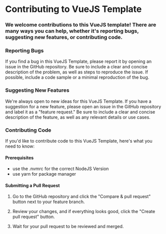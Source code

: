 # Contributing to VueJS Template

### We welcome contributions to this VueJS template! There are many ways you can help, whether it's reporting bugs, suggesting new features, or contributing code.

### Reporting Bugs

If you find a bug in this VueJS Template, please report it by opening an issue in the GitHub repository. Be sure to include a clear and concise description of the problem, as well as steps to reproduce the issue. If possible, include a code sample or a minimal reproduction of the bug.

### Suggesting New Features

We're always open to new ideas for this VueJS Template. If you have a suggestion for a new feature, please open an issue in the GitHub repository and label it as a "feature request." Be sure to include a clear and concise description of the feature, as well as any relevant details or use cases.

### Contributing Code

If you'd like to contribute code to this VueJS Template, here's what you need to know:

#### Prerequisites
- use the .nvmrc for the correct NodeJS Version
- use yarn for package manager

#### Submitting a Pull Request

1. Go to the GitHub repository and click the "Compare & pull request" button next to your feature branch.

2. Review your changes, and if everything looks good, click the "Create pull request" button.

3. Wait for your pull request to be reviewed and merged.

